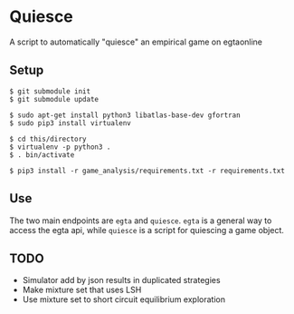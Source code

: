 Quiesce
=======

A script to automatically "quiesce" an empirical game on egtaonline

Setup
-----

```
$ git submodule init
$ git submodule update

$ sudo apt-get install python3 libatlas-base-dev gfortran
$ sudo pip3 install virtualenv

$ cd this/directory
$ virtualenv -p python3 .
$ . bin/activate

$ pip3 install -r game_analysis/requirements.txt -r requirements.txt
```


Use
---

The two main endpoints are `egta` and `quiesce`. `egta` is a general way to
access the egta api, while `quiesce` is a script for quiescing a game object.


TODO
----

* Simulator add by json results in duplicated strategies
* Make mixture set that uses LSH
* Use mixture set to short circuit equilibrium exploration

